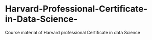 # Harvard-Professional-Certificate-in-Data-Science-
Course material of Harvard professional Certificate in data Science 

